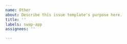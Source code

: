 ```yaml
---
name: Other
about: Describe this issue template's purpose here.
title: ''
labels: swap-app
assignees: ''

---
```



